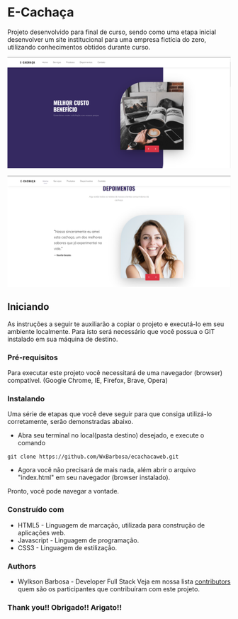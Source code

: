# E-Cachaça
Projeto desenvolvido para final de curso, sendo como uma etapa inicial desenvolver um site institucional para uma empresa fictícia do zero, utilizando conhecimentos obtidos durante curso.

![Home](https://github.com/WxBarbosa/ecachacaweb/blob/gh-pages/material/index.png?raw=true)

![Depoimentos](https://github.com/WxBarbosa/ecachacaweb/blob/gh-pages/material/testimonials.png?raw=true)

## Iniciando
As instruções a seguir te auxiliarão a copiar o projeto e executá-lo em seu ambiente localmente. Para isto será necessário que você possua o GIT instalado em sua máquina de destino.

### Pré-requisitos
Para executar este projeto você necessitará de uma navegador (browser) compatível. (Google Chrome, IE, Firefox, Brave, Opera)

### Instalando
Uma série de etapas que você deve seguir para que consiga utilizá-lo corretamente, serão demonstradas abaixo.
* Abra seu terminal no local(pasta destino) desejado, e execute o comando 
```
git clone https://github.com/WxBarbosa/ecachacaweb.git 
```
* Agora você não precisará de mais nada, além abrir o arquivo "index.html" em seu navegador (browser instalado).

Pronto, você pode navegar a vontade.

### Construído com
* HTML5 - Linguagem de marcação, utilizada para construção de aplicações web.
* Javascript - Linguagem de programação.
* CSS3 - Linguagem de estilização.

### Authors
* Wylkson Barbosa - Developer Full Stack
Veja em nossa lista [contributors](https://github.com/your/project/contributors) quem são os participantes que contribuíram com este projeto.

### Thank you!! Obrigado!! Arigato!!